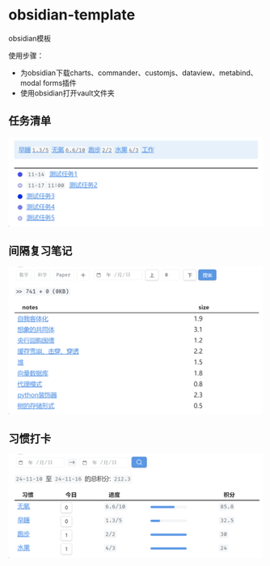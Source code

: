 # obsidian-template

obsidian模板

使用步骤：

- 为obsidian下载charts、commander、customjs、dataview、metabind、modal forms插件
- 使用obsidian打开vault文件夹

## 任务清单

![image-20241114173905436](assets/image-20241114173905436.png)

## 间隔复习笔记

![image-20241114174134001](assets/image-20241114174134001.png)

## 习惯打卡

![image-20241114174752476](assets/image-20241114174752476.png)